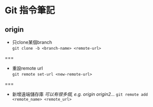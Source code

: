 # Git 指令筆記

## origin
* 只clone某個branch   
`git clone -b <branch-name> <remote-url>`   
   
===
* 重設remote url   
`git remote set-url <new-remote-url>`

===
* 新增遠端儲存庫 _可以有很多個, e.g. origin origin2..._
`git remote add <remote_name> <remote_url>`